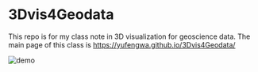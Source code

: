 # 3Dvis4Geodata

This repo is for my class note in 3D visualization for geoscience data. The main page of this class is https://yufengwa.github.io/3Dvis4Geodata/

![demo](./docs/课程笔记/figs/demo.gif)
